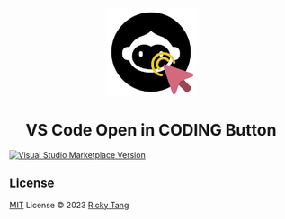 <p align="center">
  <img src="./res/icon.png" height="160"/>
</p>

<h1 align="center">VS Code Open in CODING Button</h1>

<a href="https://marketplace.visualstudio.com/items?itemName=rickytjx.open-in-coding-button" target="__blank"><img src="https://img.shields.io/visual-studio-marketplace/v/rickytjx.open-in-coding-button.svg?color=eee&amp;label=VS%20Code%20Marketplace&logo=visual-studio-code" alt="Visual Studio Marketplace Version" /></a>

## License

[MIT](./LICENSE) License © 2023 [Ricky Tang](https://github.com/rickytjx)

